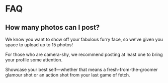 # FAQ


## How many photos can I post?


We know you want to show off your fabulous furry face, so we’ve given you space to upload up to 15 photos!

For those who are camera-shy, we recommend posting at least one to bring your profile some attention.

Showcase your best self—whether that means a fresh-from-the-groomer glamour shot or an action shot from your last game of 
fetch.
